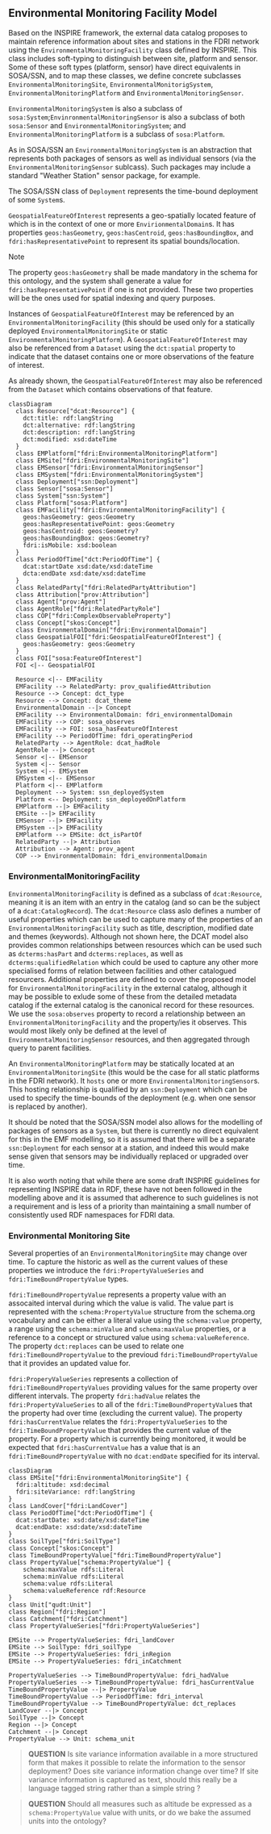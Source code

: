 ## Environmental Monitoring Facility Model

Based on the INSPIRE framework, the external data catalog proposes to maintain reference information about sites and stations in the FDRI network using the `EnvironmentalMonitoringFacility` class defined by INSPIRE. This class includes soft-typing to distinguish between site, platform and sensor. Some of these soft types (platform, sensor) have direct equivalents in SOSA/SSN, and to map these classes, we define concrete subclasses `EnvironmentalMonitoringSite`, `EnvironmentalMonitorigSystem`, `EnvironmentalMonitoringPlatform` and `EnvironmentalMonitoringSensor`.

`EnvironmentalMonitoringSystem` is also a subclass of `sosa:System`;`EnvinronmentalMonitoringSensor` is also a subclass of both `sosa:Sensor` and `EnvironmentalMonitoringSystem`;
 and `EnvironmentalMonitoringPlatform` is a subclass of `sosa:Platform`.

As in SOSA/SSN an `EnvironmentalMonitoringSystem` is an abstraction that represents both packages of sensors as well as individual sensors (via the `EnvironmentalMonitoringSensor` sublcass). Such packages may include a standard "Weather Station" sensor package, for example.

The SOSA/SSN class of `Deployment` represents the time-bound deployment of some `System`s.

`GeospatialFeatureOfInterest` represents a geo-spatially located feature of which is in the context of one or more `EnvirionmentalDomain`s. It has properties `geos:hasGeometry`, `geos:hasCentroid`, `geos:hasBoundingBox`, and `fdri:hasRepresentativePoint` to represent its spatial bounds/location.

> [!NOTE]
> The property `geos:hasGeometry` shall be made mandatory in the schema for this ontology, and the system shall generate a value for `fdri:hasRepresentativePoint` if one is not provided. These two properties will be the ones used for spatial indexing and query purposes.

 Instances of `GeospatialFeatureOfInterest` may be referenced by an `EnvironmentalMonitoringFacility` (this should be used only for a statically deployed `EnvironmentalMonitoringSite` or static `EnvironmentalMonitoringPlatform`). A `GeospatialFeatureOfInterest` may also be referenced from a `Dataset` using the `dct:spatial` property to indicate that the dataset contains one or more observations of the feature of interest.

As already shown, the `GeospatialFeatureOfInterest` may also be referenced from the `Dataset` which contains observations of that feature.

```mermaid
classDiagram
  class Resource["dcat:Resource"] {
    dct:title: rdf:langString
    dct:alternative: rdf:langString
    dct:description: rdf:langString
    dct:modified: xsd:dateTime
  }
  class EMPlatform["fdri:EnvironmentalMonitoringPlatform"]
  class EMSite["fdri:EnvironmentalMonitoringSite"] 
  class EMSensor["fdri:EnvironmentalMonitoringSensor"]
  class EMSystem["fdri:EnvironmentalMonitoringSystem"]
  class Deployment["ssn:Deployment"]
  class Sensor["sosa:Sensor"]
  class System["ssn:System"]
  class Platform["sosa:Platform"]
  class EMFacility["fdri:EnvironmentalMonitoringFacility"] {
    geos:hasGeometry: geos:Geometry
    geos:hasRepresentativePoint: geos:Geometry
    geos:hasCentroid: geos:Geometry?
    geos:hasBoundingBox: geos:Geometry?
    fdri:isMobile: xsd:boolean
  }
  class PeriodOfTime["dct:PeriodOfTime"] {
    dcat:startDate xsd:date/xsd:dateTime
    dcta:endDate xsd:date/xsd:dateTime
  }
  class RelatedParty["fdri:RelatedPartyAttribution"]
  class Attribution["prov:Attribution"]
  class Agent["prov:Agent"]
  class AgentRole["fdri:RelatedPartyRole"]
  class COP["fdri:ComplexObservableProperty"]
  class Concept["skos:Concept"]
  class EnvironmentalDomain["fdri:EnvironmentalDomain"]
  class GeospatialFOI["fdri:GeospatialFeatureOfInterest"] {
    geos:hasGeometry: geos:Geometry
  }
  class FOI["sosa:FeatureOfInterest"]
  FOI <|-- GeospatialFOI

  Resource <|-- EMFacility
  EMFacility --> RelatedParty: prov_qualifiedAttribution
  Resource --> Concept: dct_type
  Resource --> Concept: dcat_theme
  EnvironmentalDomain --|> Concept
  EMFacility --> EnvironmentalDomain: fdri_environmentalDomain
  EMFacility --> COP: sosa_observes
  EMFacility --> FOI: sosa_hasFeatureOfInterest
  EMFacility --> PeriodOfTime: fdri_operatingPeriod
  RelatedParty --> AgentRole: dcat_hadRole
  AgentRole --|> Concept
  Sensor <|-- EMSensor
  System <|-- Sensor
  System <|-- EMSystem
  EMSystem <|-- EMSensor
  Platform <|-- EMPlatform
  Deployment --> System: ssn_deployedSystem
  Platform <-- Deployment: ssn_deployedOnPlatform
  EMPlatform --|> EMFacility
  EMSite --|> EMFacility
  EMSensor --|> EMFacility
  EMSystem --|> EMFacility
  EMPlatform --> EMSite: dct_isPartOf
  RelatedParty --|> Attribution
  Attribution --> Agent: prov_agent
  COP --> EnvironmentalDomain: fdri_environmentalDomain
```

### EnvironmentalMonitoringFacility

`EnvironmentalMonitoringFacility` is defined as a subclass of `dcat:Resource`, meaning it is an item with an entry in the catalog (and so can be the subject of a `dcat:CatalogRecord`).
The `dcat:Resource` class aslo defines a number of useful properties which can be used to capture many of the properties of an `EnvironmentalMonitoringFacility` such as title, description, modified date and themes (keywords). Although not shown here, the DCAT model also provides common relationships between resources which can be used such as `dcterms:hasPart` and `dcterms:replaces`, as well as `dcterms:qualifiedRelation` which could be used to capture any other more specialised forms of relation between facilities and other catalogued resourcers. Additional properties are defined to cover the proposed model for `EnvironmentalMonitoringFacility` in the external catalog, although it may be possible to exlude some of these from the detailed metadata catalog if the external catalog is the canonical record for these resources. We use the `sosa:observes` property to record a relationship between an `EnvironmentalMonitoringFacility` and the property/ies it observes. This would most likely only be defined at the level of `EnvironmentalMonitoringSensor` resources, and then aggregated through query to parent facilities. 

An `EnvironmentalMonitoringPlatform` may be statically located at an `EnvironmentalMonitoringSite` (this would be the case for all static platforms in the FDRI network). It `hosts` one or more `EnvironmentalMonitoringSensor`s. This hosting relationship is qualified by an `ssn:Deployment` which can be used to specify the time-bounds of the deployment (e.g. when one sensor is replaced by another).

It should be noted that the SOSA/SSN model also allows for the modelling of packages of sensors as a `System`, but there is currently no direct equivalent for this in the EMF modelling, so it is assumed that there will be a separate `ssn:Deployment` for each sensor at a station, and indeed this would make sense given that sensors may be individually replaced or upgraded over time.

It is also worth noting that while there are some draft INSPIRE guidelines for representing INSPIRE data in RDF, these have not been followed in the modelling above and it is assumed that adherence to such guidelines is not a requirement and is less of a priority than maintaining a small number of consistently used RDF namespaces for FDRI data.

### Environmental Monitoring Site

Several properties of an `EnvironmentalMonitoringSite` may change over time. To capture the historic as well as the current values of these properties we introduce the `fdri:PropertyValueSeries` and `fdri:TimeBoundPropertyValue` types.

`fdri:TimeBoundPropertyValue` represents a property value with an assocaited interval during which the value is valid. The value part is represented with the `schema:PropertyValue` structure from the schema.org vocabulary and can be either a literal value using the `schema:value` property, a range using the `schema:minValue` and `schema:maxValue` properties, or a reference to a concept or structured value using `schema:valueReference`. The property `dct:replaces` can be used to relate one `fdri:TimeBoundPropertyValue` to the previoud `fdri:TimeBoundPropertyValue` that it provides an updated value for.

`fdri:ProperyValueSeries` represents a collection of `fdri:TimeBoundPropertyValues` providing values for the same property over different intervals. The property `fdri:hadValue` relates the `fdri:PropertyValueSeries` to all of the `fdri:TimeBoundPropertyValue`s that the property had over time (excluding the current value). The property `fdri:hasCurrentValue` relates the `fdri:PropertyValueSeries` to the `fdri:TimeBoundPropertyValue` that provides the current value of the property. For a property which is currently being monitored, it would be expected that `fdri:hasCurrentValue` has a value that is an `fdri:TimeBoundPropertyValue` with no `dcat:endDate` specified for its interval. 

```mermaid
classDiagram
class EMSite["fdri:EnvironmentalMonitoringSite"] {
  fdri:altitude: xsd:decimal
  fdri:siteVariance: rdf:langString
}
class LandCover["fdri:LandCover"]
class PeriodOfTime["dct:PeriodOfTime"] {
  dcat:startDate: xsd:date/xsd:dateTime
  dcat:endDate: xsd:date/xsd:dateTime
}
class SoilType["fdri:SoilType"]
class Concept["skos:Concept"]
class TimeBoundPropertyValue["fdri:TimeBoundPropertyValue"] 
class PropertyValue["schema:PropertyValue"] {
    schema:maxValue rdfs:Literal
    schema:minValue rdfs:Literal
    schema:value rdfs:Literal
    schema:valueReference rdf:Resource
}
class Unit["qudt:Unit"]
class Region["fdri:Region"]
class Catchment["fdri:Catchment"]
class PropertyValueSeries["fdri:PropertyValueSeries"]

EMSite --> PropertyValueSeries: fdri_landCover
EMSite --> SoilType: fdri_soilType
EMSite --> PropertyValueSeries: fdri_inRegion
EMSite --> PropertyValueSeries: fdri_inCatchment

PropertyValueSeries --> TimeBoundPropertyValue: fdri_hadValue
PropertyValueSeries --> TimeBoundPropertyValue: fdri_hasCurrentValue
TimeBoundPropertyValue --|> PropertyValue
TimeBoundPropertyValue --> PeriodOfTime: fdri_interval
TimeBoundPropertyValue --> TimeBoundPropertyValue: dct_replaces
LandCover --|> Concept
SoilType --|> Concept
Region --|> Concept
Catchment --|> Concept
PropertyValue --> Unit: schema_unit
```

> **QUESTION**
> Is site variance information available in a more structured form that makes it possible to relate the information to the sensor deployment?
> Does site variance information change over time? 
> If site variance information is captured as text, should this really be a language tagged string rather than a simple string ?


> **QUESTION**
> Should all measures such as altitude be expressed as a `schema:PropertyValue` value with units, or do we bake the assumed units into the ontology?
